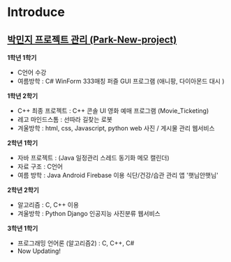 # Introduce
<h2><u>박민지 프로젝트 관리 (Park-New-project)</u></h2>

<b>1학년 1학기</b>
 - C언어 수강
 - 여름방학 : C# WinForm 333매칭 퍼즐 GUI 프로그램 (애니팡, 다이아몬드 대시 )

<b>1학년 2학기</b>
 - C++ 최종 프로젝트 : C++ 콘솔 UI 영화 예매 프로그램 (Movie_Ticketing)
 - 레고 마인드스톰 : 선따라 길찾는 로봇
 - 겨울방학 : html, css, Javascript, python web 사진 / 게시물 관리 웹서비스

<b>2학년 1학기</b>
 - 자바 프로젝트 : (Java 일정관리 스레드 동기화 메모 캘린더)
 - 자료 구조 : C언어
 - 여름 방학 :  Java Android Firebase 이용 식단/건강/습관 관리 앱 '햇님안햇님'

<b>2학년 2학기</b>
 - 알고리즘 : C, C++ 이용
 - 겨울방학 : Python Django 인공지능 사진분류 웹서비스

<b>3학년 1학기</b>
 - 프로그래밍 언어론 (알고리즘2) : C, C++, C#
 - Now Updating!
